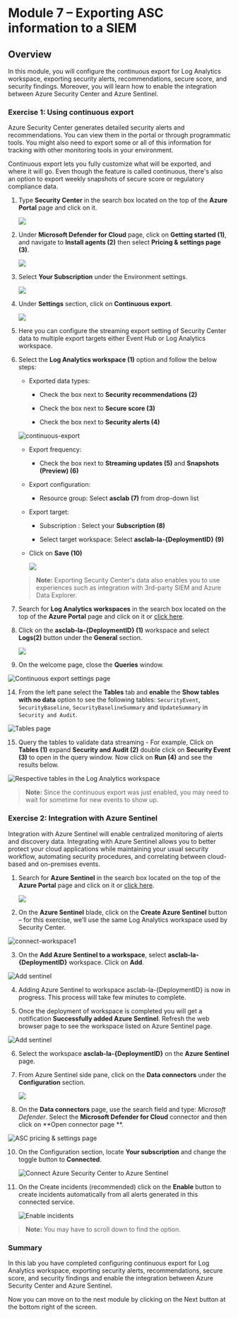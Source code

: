 # Module 7 – Exporting ASC information to a SIEM


## Overview

In this module, you will configure the continuous export for Log Analytics workspace, exporting security alerts, recommendations, secure score, and security findings. Moreover, you will learn how to enable the integration between Azure Security Center and Azure Sentinel.

### Exercise 1: Using continuous export

Azure Security Center generates detailed security alerts and recommendations. You can view them in the portal or through programmatic tools. You might also need to export some or all of this information for tracking with other monitoring tools in your environment.

Continuous export lets you fully customize what will be exported, and where it will go. Even though the feature is called continuous, there's also an option to export weekly snapshots of secure score or regulatory compliance data.

1.  Type **Security Center** in the search box located on the top of the **Azure Portal** page and click on it.

     ![](https://github.com/Divyasri199/AIW-Security-Immersion/blob/main/Labs/Images/security%20center.png?raw=true)
     
1. Under **Microsoft Defender for Cloud** page, click on **Getting started (1)**, and navigate to **Install agents (2)** then select **Pricing & settings page (3)**.

    ![](../Images/pricingandsetting.png)
    
1. Select **Your Subscription** under the Environment settings.

   ![](../Images/envset.png)


3.	Under **Settings** section, click on **Continuous export**.

    ![](../Images/continuousexport.png)

4.	Here you can configure the streaming export setting of Security Center data to multiple export targets either Event Hub or Log Analytics workspace.

5.	Select the **Log Analytics workspace (1)** option and follow the below steps:

    - Exported data types:

        - Check the box next to  **Security recommendations (2)**

        - Check the box next to **Secure score (3)**

        - Check the box next to **Security alerts (4)**

     ![continuous-export](../Images/LAW1.png)
     
     - Export frequency:

        - Check the box next to **Streaming updates (5)** and **Snapshots (Preview) (6)**

     - Export configuration:

          - Resource group: Select **asclab (7)** from drop-down list

     - Export target:

          - Subscription : Select your **Subscription (8)**

          - Select target workspace: Select **asclab-la-{DeploymentID} (9)**

     -  Click on **Save (10)**

        ![](../Images/LAW2.png)

     > **Note:** Exporting Security Center's data also enables you to use experiences such as integration with 3rd-party SIEM and Azure Data Explorer.

10. Search for **Log Analytics workspaces** in the search box located on the top of the **Azure Portal** page and click on it or [click here](https://portal.azure.com/#blade/HubsExtension/BrowseResource/resourceType/Microsoft.OperationalInsights%2Fworkspaces).

11. Click on the **asclab-la-{DeploymentID} (1)** workspace and select **Logs(2)** button under the **General** section.

     ![](../Images/LAW3.png) 

13. On the welcome page, close the **Queries** window.

   ![Continuous export settings page](../Images/log-analytic-started2.png)

14. From the left pane select the **Tables** tab and **enable** the **Show tables with no data** option to see the following tables: `SecurityEvent`, `SecurityBaseline`, `SecurityBaselineSummary` and  `UpdateSummary` in `Security and Audit`.

   ![Tables page](../Images/showtables.png)

15. Query the tables to validate data streaming - For example, Click on **Tables (1)** expand **Security and Audit (2)** double click on **Security Event (3)** to open in the query window. Now click on **Run (4)** and see the results below.

   ![Respective tables in the Log Analytics workspace](../Images/Log-editor-tables.png)
> **Note:** Since the continuous export was just enabled, you may need to wait for sometime for new events to show up.

### Exercise 2: Integration with Azure Sentinel

Integration with Azure Sentinel will enable centralized monitoring of alerts and discovery data. Integrating with Azure Sentinel allows you to better protect your cloud applications while maintaining your usual security workflow, automating security procedures, and correlating between cloud-based and on-premises events.

1. Search for **Azure Sentinel** in the search box located on the top of the **Azure Portal** page and click on it or [click here](https://portal.azure.com/#blade/Microsoft_Azure_Security_Insights/WorkspaceSelectorBlade).

    ![](../Images/Azuresenitel.png)

2.	On the **Azure Sentinel** blade, click on the **Create Azure Sentinel** button – for this exercise, we’ll use the same Log Analytics workspace used by Security Center.

   ![connect-workspace1](../Images/sentinel.png)

3.	On the **Add Azure Sentinel to a workspace**, select **asclab-la-{DeploymentID}** workspace. Click on **Add**.

   ![Add sentinel](../Images/sentineladd.png)

4.	Adding Azure Sentinel to workspace asclab-la-{DeploymentID} is now in progress. This process will take few minutes to complete. 

5.	Once the deployment of workspace is completed you will get a notification **Successfully added Azure Sentinel**. Refresh the web browser page to see the workspace listed on Azure Sentinel page.

  ![Add sentinel](../Images/sentinelws.png)

6. Select the workspace **asclab-la-{DeploymentID}** on the **Azure Sentinel** page. 

7. From Azure Sentinel side pane, click on the **Data connectors** under the **Configuration** section.

   ![](../Images/dataconnectors.png)
    

8.	On the **Data connectors** page, use the search field and type: *Microsoft Defender*. Select the **Microsoft Defender for Cloud** connector and then click on **Open connector page **.

   ![ASC pricing & settings page](../Images/defender.png)

10. On the Configuration section, locate **Your subscription** and change the toggle button to **Connected**.

    ![Connect Azure Security Center to Azure Sentinel](../Images/connected.png)

11. On the Create incidents (recommended) click on the **Enable** button to create incidents automatically from all alerts generated in this connected service.

    ![Enable incidents](../Images/asc-sentinel-enable-incidents.png)
 
 > **Note:** You may have to scroll down to find the option.

### Summary

In this lab you have completed configuring continuous export for Log Analytics workspace, exporting security alerts, recommendations, secure score, and security findings and enable the integration between Azure Security Center and Azure Sentinel.

Now you can move on to the next module by clicking on the Next button at the bottom right of the screen.
